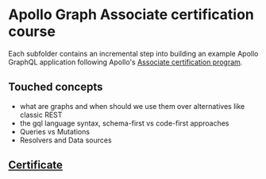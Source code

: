 # Apollo Graph Associate certification course

Each subfolder contains an incremental step into building an example Apollo GraphQL application following
Apollo's [Associate certification program](https://www.apollographql.com/tutorials/certifications/apollo-graph-associate).

## Touched concepts

- what are graphs and when should we use them over alternatives like classic REST
- the gql language syntax, schema-first vs code-first approaches
- Queries vs Mutations
- Resolvers and Data sources

## [Certificate](https://www.apollographql.com/tutorials/certifications/c47fce80-ac24-40ac-bcdd-616576684567)
